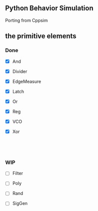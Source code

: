 ## Python Behavior Simulation

Porting from Cppsim



## the primitive elements

### Done

- [x] And

- [x] Divider

- [x] EdgeMeasure

- [x] Latch

- [x] Or

- [x] Reg

- [x] VCO

- [x] Xor

      ​

      ​

### WIP

- [ ] Filter

- [ ] Poly

- [ ] Rand

- [ ] SigGen

      ​